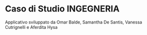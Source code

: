 # Caso di Studio INGEGNERIA
 Applicativo sviluppato da Omar Balde, Samantha De Santis, Vanessa Cutrignelli e Aferdita Hysa
